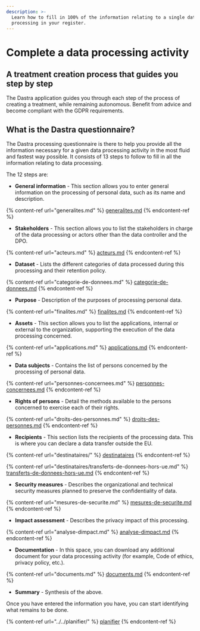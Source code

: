 ```yaml
---
description: >-
  Learn how to fill in 100% of the information relating to a single data
  processing in your register.
---
```


# Complete a data processing activity

## A treatment creation process that guides you step by step

The Dastra application guides you through each step of the process of creating a treatment, while remaining autonomous. Benefit from advice and become compliant with the GDPR requirements.

## What is the Dastra questionnaire?

The Dastra processing questionnaire is there to help you provide all the information necessary for a given data processing activity in the most fluid and fastest way possible. It consists of 13 steps to follow to fill in all the information relating to data processing.

The 12 steps are:

* **General information** - This section allows you to enter general information on the processing of personal data, such as its name and description.

{% content-ref url="generalites.md" %}
[generalites.md](generalites.md)
{% endcontent-ref %}

* **Stakeholders** - This section allows you to list the stakeholders in charge of the data processing or actors other than the data controller and the DPO.

{% content-ref url="acteurs.md" %}
[acteurs.md](acteurs.md)
{% endcontent-ref %}

* **Dataset** - Lists the different categories of data processed during this processing and their retention policy.

{% content-ref url="categorie-de-donnees.md" %}
[categorie-de-donnees.md](categorie-de-donnees.md)
{% endcontent-ref %}

* **Purpose** - Description of the purposes of processing personal data.

{% content-ref url="finalites.md" %}
[finalites.md](finalites.md)
{% endcontent-ref %}

* **Assets** - This section allows you to list the applications, internal or external to the organization, supporting the execution of the data processing concerned.

{% content-ref url="applications.md" %}
[applications.md](applications.md)
{% endcontent-ref %}

* **Data subjects** - Contains the list of persons concerned by the processing of personal data.

{% content-ref url="personnes-concernees.md" %}
[personnes-concernees.md](personnes-concernees.md)
{% endcontent-ref %}

* **Rights of persons** - Detail the methods available to the persons concerned to exercise each of their rights.

{% content-ref url="droits-des-personnes.md" %}
[droits-des-personnes.md](droits-des-personnes.md)
{% endcontent-ref %}

* **Recipients** - This section lists the recipients of the processing data. This is where you can declare a data transfer outside the EU.

{% content-ref url="destinataires/" %}
[destinataires](destinataires/)
{% endcontent-ref %}

{% content-ref url="destinataires/transferts-de-donnees-hors-ue.md" %}
[transferts-de-donnees-hors-ue.md](destinataires/transferts-de-donnees-hors-ue.md)
{% endcontent-ref %}

* **Security measures** - Describes the organizational and technical security measures planned to preserve the confidentiality of data.

{% content-ref url="mesures-de-securite.md" %}
[mesures-de-securite.md](mesures-de-securite.md)
{% endcontent-ref %}

* **Impact assessment** - Describes the privacy impact of this processing.

{% content-ref url="analyse-dimpact.md" %}
[analyse-dimpact.md](analyse-dimpact.md)
{% endcontent-ref %}

* **Documentation** - In this space, you can download any additional document for your data processing activity (for example, Code of ethics, privacy policy, etc.).

{% content-ref url="documents.md" %}
[documents.md](documents.md)
{% endcontent-ref %}

* **Summary** - Synthesis of the above.

Once you have entered the information you have, you can start identifying what remains to be done.

{% content-ref url="../../planifier/" %}
[planifier](../../planifier/)
{% endcontent-ref %}

